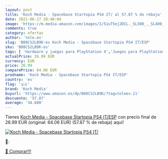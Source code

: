 ```yaml
---
layout: post
title: 'Koch Media - Spacebase Startopia PS4 IT/ al 57.87 % de rebaja'
date: 2021-06-17 20:40:04
image: 'https://m.media-amazon.com/images/I/51uT5ej2DCL._SL500_._SL400_.jpg'
comments: true
category: ofertas
author: 'tole.es'
slug: 'B08CS2LB9K-es Koch Media - Spacebase Startopia PS4 IT/ESP'
sku: 'B08CS2LB9K-es'
tags: [ 'Hardware y juegos para PlayStation 4','Juegos para PlayStation 4','Videojuegos','koch media','ps4', ]
actualPrice: 26.99 EUR
currency: EUR
price: 26.99
comparePrice: 64.06 EUR
prodname: 'Koch Media - Spacebase Startopia PS4 IT/ESP'
country: 'es'
flag: '🇪🇸'
brand: 'Koch Media'
buyurl: 'https://www.amazon.es/dp/B08CS2LB9K/?tag=tolees-21'
descuento: '57.87'
average: '34.608'
---
```


Tienes [Koch Media - Spacebase Startopia PS4 IT/ESP](https://www.amazon.es/dp/B08CS2LB9K/?tag=tolees-21) con precio final de  26.99 EUR (original: 64.06 EUR) (57.87 %  de rebaja) aqui!

[![Koch Media - Spacebase Startopia PS4 IT/](https://m.media-amazon.com/images/I/51uT5ej2DCL._SL500_._SL400_.jpg)](https://www.amazon.es/dp/B08CS2LB9K/?tag=tolees-21)

🔎:


[🛒 Comprar!!!](https://www.amazon.es/dp/B08CS2LB9K/?tag=tolees-21)
